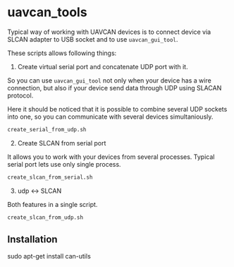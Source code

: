 # uavcan_tools

Typical way of working with UAVCAN devices is to connect device via SLCAN adapter to USB socket and to use `uavcan_gui_tool`.

These scripts allows following things:

1. Create virtual serial port and concatenate UDP port with it.

So you can use `uavcan_gui_tool` not only when your device has a wire connection, but also if your device send data through UDP using SLACAN protocol.

Here it should be noticed that it is possible to combine several UDP sockets into one, so you can communicate with several devices simultaniously. 

```bash
create_serial_from_udp.sh
```

2. Create SLCAN from serial port

It allows you to work with your devices from several processes. Typical serial port lets use only single process.

```bash
create_slcan_from_serial.sh
```

3. udp <-> SLCAN

Both features in a single script.

```bash
create_slcan_from_udp.sh
```

## Installation

sudo apt-get install can-utils